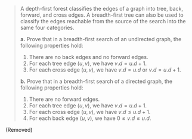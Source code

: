 > A depth-first forest classifies the edges of a graph into tree, back, forward, and cross edges. A breadth-first tree can also be used to classify the edges reachable from the source of the search into the same four categories.
>
> **a.** Prove that in a breadth-first search of an undirected graph, the following properties hold:
>
> 1. There are no back edges and no forward edges.
> 2. For each tree edge $(u, v)$, we have $v.d = u.d + 1$.
> 3. For each cross edge $(u, v)$, we have $v.d = u.d$ or $v.d = u.d + 1$.
>
> **b.** Prove that in a breadth-first search of a directed graph, the following properties hold:
>
> 1. There are no forward edges.
> 2. For each tree edge $(u, v)$, we have $v.d = u.d + 1$.
> 3. For each cross edge $(u, v)$, we have $v.d \le u.d + 1$.
> 4. For each back edge $(u, v)$, we have $0 \le v.d \le u.d$.

(Removed)

